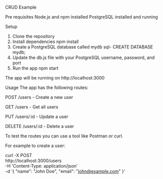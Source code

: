 CRUD Example 

Pre requisites
Node.js and npm installed
PostgreSQL installed and running

Setup

1. Clone the repository
2. Install dependencies
    npm install
3. Create a PostgreSQL database called mydb
  sql- CREATE DATABASE mydb;
4. Update the db.js file with your PostgreSQL username, password, and port
5. Run the app
   npm start

   
The app will be running on http://localhost:3000

Usage
The app has the following routes:

POST /users - Create a new user

GET /users - Get all users

PUT /users/:id - Update a user

DELETE /users/:id - Delete a user

To test the routes you can use a tool like Postman or curl.

For example to create a user:


curl -X POST \
  http://localhost:3000/users \
  -H 'Content-Type: application/json' \
  -d '{
    "name": "John Doe",
    "email": "john@example.com"
}'
